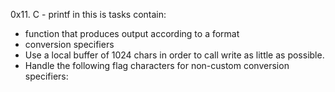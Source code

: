 0x11. C - printf
in this is tasks contain: 
- function that produces output according to a format
- conversion specifiers
- Use a local buffer of 1024 chars in order to call write as little as possible.
- Handle the following flag characters for non-custom conversion specifiers:


